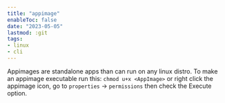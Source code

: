 ```yaml
---
title: "appimage"
enableToc: false
date: "2023-05-05"
lastmod: :git
tags:
- linux
- cli
---
```


Appimages are standalone apps than can run on any linux distro.
To make an appimage executable run this:
`chmod u+x <AppImage>`
or right click the appimage icon, go to `properties` -> `permissions`
then check the Execute option. 


